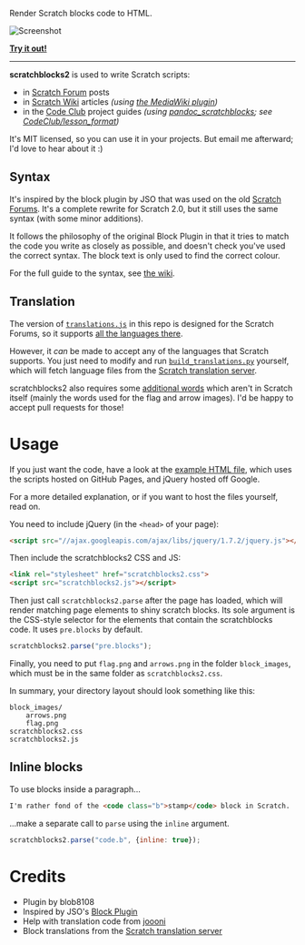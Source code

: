 Render Scratch blocks code to HTML.

![Screenshot](http://blob8108.github.io/scratchblocks2/screenshot.png)

**[Try it out!](http://blob8108.github.io/scratchblocks2/)**

---

**scratchblocks2** is used to write Scratch scripts:

- in [Scratch Forum](http://scratch.mit.edu/discuss/topic/14772/) posts
- in [Scratch Wiki](http://wiki.scratch.mit.edu/wiki/Block_Plugin) articles _(using [the MediaWiki plugin](https://github.com/blob8108/mw-ScratchBlocks2))_
- in the [Code Club](codeclub.org.uk) project guides _(using [pandoc_scratchblocks](https://github.com/CodeClub/pandoc_scratchblocks); see [CodeClub/lesson_format](https://github.com/CodeClub/lesson_format))_

It's MIT licensed, so you can use it in your projects. But email me afterward; I'd love to hear about it :)

## Syntax

It's inspired by the block plugin by JSO that was used on
the old [Scratch Forums](http://scratch.mit.edu/discuss/). It's a complete
rewrite for Scratch 2.0, but it still uses the same syntax (with some minor
additions).

It follows the philosophy of the original Block Plugin in that it tries to match
the code you write as closely as possible, and doesn't check you've used the
correct syntax. The block text is only used to find the correct colour.

For the full guide to the syntax, see [the
wiki](http://wiki.scratch.mit.edu/wiki/Block_Plugin/Syntax).

## Translation

The version of [`translations.js`](https://github.com/blob8108/scratchblocks2/blob/master/src/translations.js) in this repo is designed for the Scratch Forums, so it supports [all the languages there](http://scratch.mit.edu/discuss/#category_head_6).

However, it _can_ be made to accept any of the languages that Scratch supports. You just need to modify and run [`build_translations.py`](https://github.com/blob8108/scratchblocks2/blob/master/src/build_translations.py) yourself, which will fetch language files from the [Scratch translation server](http://translate.scratch.mit.edu).

scratchblocks2 also requires some [additional words](https://github.com/blob8108/scratchblocks2/blob/master/src/extra_strings.py) which aren't in Scratch itself (mainly the words used for the flag and arrow images). I'd be happy to accept pull requests for those!

# Usage

If you just want the code, have a look at the [example HTML
file](http://github.com/blob8108/scratchblocks2/blob/master/example.html),
which uses the scripts hosted on GitHub Pages, and jQuery hosted off Google.

For a more detailed explanation, or if you want to host the files yourself, read on.

You need to include jQuery (in the `<head>` of your page):

```html
<script src="//ajax.googleapis.com/ajax/libs/jquery/1.7.2/jquery.js"></script>
```

Then include the scratchblocks2 CSS and JS:

```html
<link rel="stylesheet" href="scratchblocks2.css">
<script src="scratchblocks2.js"></script>
```

Then just call `scratchblocks2.parse` after the page has loaded, which will
render matching page elements to shiny scratch blocks. Its sole argument is the
CSS-style selector for the elements that contain the scratchblocks code. It
uses `pre.blocks` by default.

```js
scratchblocks2.parse("pre.blocks");
```

Finally, you need to put `flag.png` and `arrows.png` in the folder
`block_images`, which must be in the same folder as `scratchblocks2.css`.

In summary, your directory layout should look something like this:

    block_images/
        arrows.png
        flag.png
    scratchblocks2.css
    scratchblocks2.js

## Inline blocks

To use blocks inside a paragraph...

```html
I'm rather fond of the <code class="b">stamp</code> block in Scratch.
```

...make a separate call to `parse` using the `inline` argument.

```js
scratchblocks2.parse("code.b", {inline: true});
```


# Credits

* Plugin by blob8108
* Inspired by JSO's [Block Plugin](http://wiki.scratch.mit.edu/wiki/Block_Plugin_\(1.4\))
* Help with translation code from [joooni](http://scratch.mit.edu/users/joooni/)
* Block translations from the [Scratch translation server](http://translate.scratch.mit.edu/)
